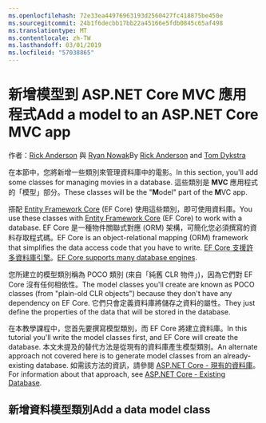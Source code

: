```yaml
---
ms.openlocfilehash: 72e33ea44976963193d2560427fc418875be450e
ms.sourcegitcommit: 24b1f6decbb17bb22a45166e5fdb0845c65af498
ms.translationtype: MT
ms.contentlocale: zh-TW
ms.lasthandoff: 03/01/2019
ms.locfileid: "57038865"
---
```

# <a name="add-a-model-to-an-aspnet-core-mvc-app"></a><span data-ttu-id="73563-101">新增模型到 ASP.NET Core MVC 應用程式</span><span class="sxs-lookup"><span data-stu-id="73563-101">Add a model to an ASP.NET Core MVC app</span></span>

<span data-ttu-id="73563-102">作者：[Rick Anderson](https://twitter.com/RickAndMSFT) 與 [Ryan Nowak](https://github.com/tdykstra)</span><span class="sxs-lookup"><span data-stu-id="73563-102">By [Rick Anderson](https://twitter.com/RickAndMSFT) and [Tom Dykstra](https://github.com/tdykstra)</span></span>

<span data-ttu-id="73563-103">在本節中，您將新增一些類別來管理資料庫中的電影。</span><span class="sxs-lookup"><span data-stu-id="73563-103">In this section, you'll add some classes for managing movies in a database.</span></span> <span data-ttu-id="73563-104">這些類別是 **MVC** 應用程式的「模型」部分。</span><span class="sxs-lookup"><span data-stu-id="73563-104">These classes will be the "**M**odel" part of the **M**VC app.</span></span>

<span data-ttu-id="73563-105">搭配 [Entity Framework Core](/ef/core) (EF Core) 使用這些類別，即可使用資料庫。</span><span class="sxs-lookup"><span data-stu-id="73563-105">You use these classes with [Entity Framework Core](/ef/core) (EF Core) to work with a database.</span></span> <span data-ttu-id="73563-106">EF Core 是一種物件關聯式對應 (ORM) 架構，可簡化您必須撰寫的資料存取程式碼。</span><span class="sxs-lookup"><span data-stu-id="73563-106">EF Core is an object-relational mapping (ORM) framework that simplifies the data access code that you have to write.</span></span> <span data-ttu-id="73563-107">[EF Core 支援許多資料庫引擎](/ef/core/providers/)。</span><span class="sxs-lookup"><span data-stu-id="73563-107">[EF Core supports many database engines](/ef/core/providers/).</span></span>

<span data-ttu-id="73563-108">您所建立的模型類別稱為 POCO 類別 (來自「純舊 CLR 物件」)，因為它們對 EF Core 沒有任何相依性。</span><span class="sxs-lookup"><span data-stu-id="73563-108">The model classes you'll create are known as POCO classes (from "plain-old CLR objects") because they don't have any dependency on EF Core.</span></span> <span data-ttu-id="73563-109">它們只會定義資料庫將儲存之資料的屬性。</span><span class="sxs-lookup"><span data-stu-id="73563-109">They just define the properties of the data that will be stored in the database.</span></span>

<span data-ttu-id="73563-110">在本教學課程中，您首先要撰寫模型類別，而 EF Core 將建立資料庫。</span><span class="sxs-lookup"><span data-stu-id="73563-110">In this tutorial you'll write the model classes first, and EF Core will create the database.</span></span> <span data-ttu-id="73563-111">本文未提及的替代方法是從現有的資料庫產生模型類別。</span><span class="sxs-lookup"><span data-stu-id="73563-111">An alternate approach not covered here is to generate model classes from an already-existing database.</span></span> <span data-ttu-id="73563-112">如需該方法的資訊，請參閱 [ASP.NET Core - 現有的資料庫](/ef/core/get-started/aspnetcore/existing-db)。</span><span class="sxs-lookup"><span data-stu-id="73563-112">For information about that approach, see [ASP.NET Core - Existing Database](/ef/core/get-started/aspnetcore/existing-db).</span></span>

## <a name="add-a-data-model-class"></a><span data-ttu-id="73563-113">新增資料模型類別</span><span class="sxs-lookup"><span data-stu-id="73563-113">Add a data model class</span></span>
